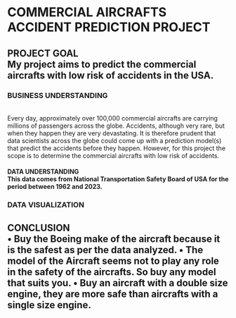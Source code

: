 <h1>COMMERCIAL AIRCRAFTS ACCIDENT PREDICTION PROJECT</h1>

<h2>PROJECT GOAL <br> My project aims to predict the commercial aircrafts with low risk of accidents in the USA.</br></h2>
<h3>BUSINESS UNDERSTANDING</h3><br>Every day, approximately over 100,000 commercial aircrafts are carrying millions of passengers across the globe. Accidents, although very rare, but when they happen they are very devastating.
It is therefore prudent that data scientists across the globe could come up with a prediction model(s) that predict the accidents before they happen.
However, for this project the scope is to determine the commercial aircrafts with low risk of accidents.
 </>
<h4>DATA UNDERSTANDING<br>This data comes from National Transportation Safety Board of USA for the period between 1962 and 2023.<br/></h4>
<h3>DATA VISUALIZATION</h3>
<h2>CONCLUSION<br>•	Buy the Boeing make of the aircraft because it is the safest as per the data analyzed.
•	The model of the Aircraft seems not to play any role in the safety of the aircrafts. So buy any model that suits you.
•	Buy an aircraft with a double size engine, they are more safe than aircrafts with a single size engine.
<br/></h2>
